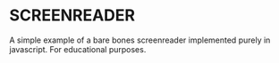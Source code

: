 # SCREENREADER
A simple example of a bare bones screenreader implemented purely in javascript. For educational purposes.
